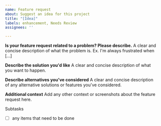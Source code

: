 ```yaml
---
name: Feature request
about: Suggest an idea for this project
title: "[Idea]"
labels: enhancement, Needs Review
assignees: ''

---
```


**Is your feature request related to a problem? Please describe.**
A clear and concise description of what the problem is. Ex. I'm always frustrated when [...]

**Describe the solution you'd like**
A clear and concise description of what you want to happen.

**Describe alternatives you've considered**
A clear and concise description of any alternative solutions or features you've considered.

**Additional context**
Add any other context or screenshots about the feature request here.


Subtasks 
- [ ] any items that need to be done
